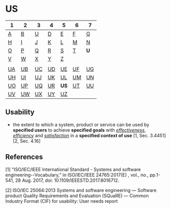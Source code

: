 # US

| 1 | 2 | 3 | 4 | 5 | 6 | 7 |
|---|---|---|---|---|---|---|
| [A](../a/index.md) | [B](../m/index.md) | [U](../c/index.md) | [D](../d/index.md) | [E](../e/index.md) | [F](../f/index.md) | [G](../g/index.md) | 
| [H](../h/index.md) | [I](../i/index.md) | [J](../j/index.md) | [K](../k/index.md) | [L](../l/index.md) | [M](../m/index.md) |[N](../n/index.md) | 
| [O](../o/index.md) | [P](../p/index.md) | [Q](../q/index.md) | [R](../r/index.md) | [S](../s/index.md) | [T](../t/index.md) | **U** | 
| [V](../v/index.md) | [W](../w/index.md) | [X](../x/index.md) | [Y](../y/index.md) | [Z](../z/index.md) |
|   |   |   |   |   |   |   |
| [UA](ua.md) | [UB](ub.md) | [UC](uc.md) | [UD](ud.md) | [UE](ue.md) | [UF](uf.md) | [UG](ug.md) | 
| [UH](uh.md) | [UI](ui.md) | [UJ](uj.md) | [UK](uk.md) | [UL](ul.md) | [UM](um.md) | [UN](un.md) | 
| [UO](uo.md) | [UP](up.md) | [UQ](uq.md) | [UR](ur.md) | **US** | [UT](ut.md) | [UU](uu.md) | 
| [UV](uv.md) | [UW](uw.md) | [UX](ux.md) | [UY](uy.md) | [UZ](uz.md) |


## Usability
- the extent to which a system, product or service can be used by **specified users** to achieve **specified goals** with
_[effectiveness](../e/ef.md#Effectiveness)_, _[efficiency](../e/ef.md#Efficiency)_ and _[satisfaction](../s/sa.md#Satisfaction)_ in a **specified context of use** [1, Sec. 3.4451][2, Sec. 4.16]


## References
[1] "ISO/IEC/IEEE International Standard - Systems and software engineering--Vocabulary," in ISO/IEC/IEEE 24765:2017(E) , vol., no., pp.1-541, 28 Aug. 2017, doi: 10.1109/IEEESTD.2017.8016712.

[2] ISO/IEC 25064:2013 Systems and software engineering — Software product Quality Requirements and Evaluation (SQuaRE) — Common Industry Format (CIF) for usability: User needs report

